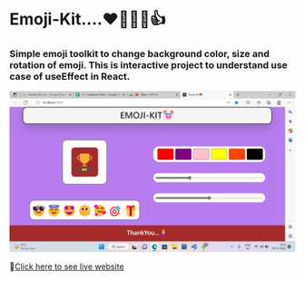 # Emoji-Kit....❤️🎁🎯📱👍

### Simple emoji toolkit to change background color, size and rotation of emoji. This is interactive project to understand use case of useEffect in React.

![Live Preview](./screenshot/emoji-kit.png)

🎯[Click here to see live website](https://emoji-kit.onrender.com/)